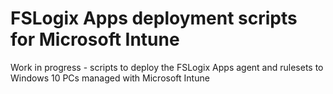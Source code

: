 # FSLogix Apps deployment scripts for Microsoft Intune

Work in progress - scripts to deploy the FSLogix Apps agent and rulesets to Windows 10 PCs managed with Microsoft Intune